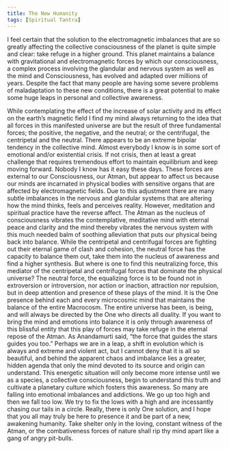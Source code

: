 ```yaml
---
title: The New Humanity 
tags: [Spiritual Tantra]
---
```

I feel certain that the solution to the electromagnetic imbalances that are so greatly affecting the collective consciousness of the planet is quite simple and clear: take refuge in a higher ground. This planet maintains a balance with gravitational and electromagnetic forces by which our consciousness, a complex process involving the glandular and nervous system as well as the mind and Consciousness, has evolved and adapted over millions of years. Despite the fact that many people are having some severe problems of maladaptation to these new conditions, there is a great potential to make some huge leaps in personal and collective awareness.

While contemplating the effect of the increase of solar activity and its effect on the earth’s magnetic field I find my mind always returning to the idea that all forces in this manifested universe are but the result of three fundamental forces; the positive, the negative, and the neutral; or the centrifugal, the centripetal and the neutral. There appears to be an extreme bipolar tendency in the collective mind. Almost everybody I know is in some sort of emotional and/or existential crisis. If not crisis, then at least a great challenge that requires tremendous effort to maintain equilibrium and keep moving forward. Nobody I know has it easy these days. These forces are external to our Consciousness, our Atman, but appear to affect us because our minds are incarnated in physical bodies with sensitive organs that are affected by electromagnetic fields. Due to this adjustment there are many subtle imbalances in the nervous and glandular systems that are altering how the mind thinks, feels and perceives reality. However, meditation and spiritual practice have the reverse affect. The Atman as the nucleus of consciousness vibrates the contemplative, meditative mind with eternal peace and clarity and the mind thereby vibrates the nervous system with this much needed balm of soothing alleviation that puts our physical being back into balance.
While the centripetal and centrifugal forces are fighting out their eternal game of clash and cohesion, the neutral force has the capacity to balance them out, take them into the nucleus of awareness and find a higher synthesis. But where is one to find this neutralizing force, this mediator of the centripetal and centrifugal forces that dominate the physical universe? The neutral force, the equalizing force is to be found not in extroversion or introversion, nor action or inaction, attraction nor repulsion, but in deep attention and presence of these plays of the mind. It is the One presence behind each and every microcosmic mind that maintains the balance of the entire Macrocosm. The entire universe has been, is being, and will always be directed by the One who directs all duality. If you want to bring the mind and emotions into balance it is only through awareness of this blissful entity that this play of forces may take refuge in the eternal repose of the Atman. As Anandamurti said, “the force that guides the stars guides you too.” Perhaps we are in a leap, a shift in evolution which is always and extreme and violent act, but I cannot deny that it is all so beautiful, and behind the apparent chaos and imbalance lies a greater, hidden agenda that only the mind devoted to its source and origin can understand.
This energetic situation will only become more intense until we as a species, a collective consciousness, begin to understand this truth and cultivate a planetary culture which fosters this awareness. So many are falling into emotional imbalances and addictions. We go up too high and then we fall too low. We try to fix the lows with a high and are incessantly chasing our tails in a circle. Really, there is only One solution, and I hope that you all may truly be here to presence it and be part of a new, awakening humanity. Take shelter only in the loving, constant witness of the Atman, or the combativeness forces of nature shall rip thy mind apart like a gang of angry pit-bulls.
